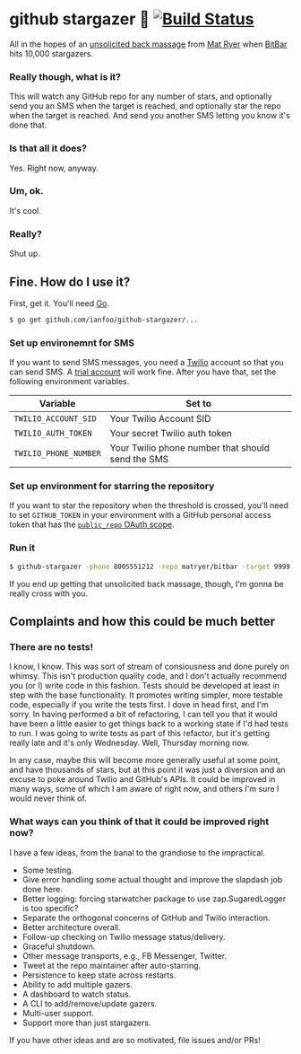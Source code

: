 # github stargazer 🤩  [![Build Status](https://travis-ci.org/ianfoo/github-stargazer.svg?branch=master)](https://travis-ci.org/ianfoo/github-stargazer)

All in the hopes of an [unsolicited back
massage](https://twitter.com/matryer/status/1042270822923030528) from [Mat
Ryer](https://github.com/matryer) when
[BitBar](https://github.com/matryer/bitbar) hits 10,000 stargazers.

### Really though, what is it?

This will watch any GitHub repo for any number of stars, and optionally send
you an SMS when the target is reached, and optionally star the repo when the
target is reached. And send you another SMS letting you know it's done that.

### Is that all it does?

Yes. Right now, anyway.

### Um, ok.

It's cool.

### Really?

Shut up.

## Fine. How do I use it?

First, get it. You'll need [Go](https://golang.org).
```bash
$ go get github.com/ianfoo/github-stargazer/...
```

### Set up environemnt for SMS

If you want to send SMS messages, you need a [Twilio](https://twilio.com)
account so that you can send SMS.  A [trial
account](https://support.twilio.com/hc/en-us/articles/223136107-How-does-Twilio-s-Free-Trial-work-)
will work fine. After you have that, set the following environment variables.

| Variable              | Set to                                                  |
|-----------------------|---------------------------------------------------------|
| `TWILIO_ACCOUNT_SID`  | Your Twilio Account SID                                 |
| `TWILIO_AUTH_TOKEN`   | Your secret Twilio auth token                           |
| `TWILIO_PHONE_NUMBER` | Your Twilio phone number that should send the SMS       |

### Set up environment for starring the repository

If you want to star the repository when the threshold is crossed, you'll need
to set `GITHUB_TOKEN` in your environment with a GitHub personal access token
that has the [`public_repo` OAuth
scope](https://developer.github.com/apps/building-oauth-apps/understanding-scopes-for-oauth-apps/).

### Run it
```bash
$ github-stargazer -phone 8005551212 -repo matryer/bitbar -target 9999
```

If you end up getting that unsolicited back massage, though, I'm gonna be
really cross with you.

## Complaints and how this could be much better

### There are no tests!

I know, I know. This was sort of stream of consiousness and done purely on
whimsy. This isn't production quality code, and I don't actually recommend you
(or I) write code in this fashion. Tests should be developed at least in step
with the base functionality. It promotes writing simpler, more testable code,
especially if you write the tests first. I dove in head first, and I'm sorry.
In having performed a bit of refactoring, I can tell you that it would have
been a little easier to get things back to a working state if I'd had tests to
run. I was going to write tests as part of this refactor, but it's getting
really late and it's only Wednesday. Well, Thursday morning now.

In any case, maybe this will become more generally useful at some point, and
have thousands of stars, but at this point it was just a diversion and an
excuse to poke around Twilio and GitHub's APIs.  It could be improved in many
ways, some of which I am aware of right now, and others I'm sure I would never
think of.

### What ways can you think of that it could be improved right now?

I have a few ideas, from the banal to the grandiose to the impractical.

* Some testing.
* Give error handling some actual thought and improve the slapdash job done
  here.
* Better logging: forcing starwatcher package to use zap.SugaredLogger is too
  specific?
* Separate the orthogonal concerns of GitHub and Twilio interaction.
* Better architecture overall.
* Follow-up checking on Twilio message status/delivery.
* Graceful shutdown.
* Other message transports, e.g., FB Messenger, Twitter.
* Tweet at the repo maintainer after auto-starring.
* Persistence to keep state across restarts.
* Ability to add multiple gazers.
* A dashboard to watch status.
* A CLI to add/remove/update gazers.
* Multi-user support.
* Support more than just stargazers.

If you have other ideas and are so motivated, file issues and/or PRs!
